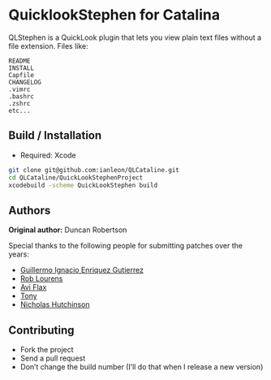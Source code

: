 # QuicklookStephen for Catalina

QLStephen is a QuickLook plugin that lets you view plain text files without a file extension. Files like:

    README
    INSTALL
    Capfile
    CHANGELOG
    .vimrc
    .bashrc
    .zshrc
    etc...


## Build / Installation

- Required: Xcode 

```sh
git clone git@github.com:ianleon/QLCataline.git 
cd QLCataline/QuickLookStephenProject
xcodebuild -scheme QuickLookStephen build
```

## Authors

**Original author:** Duncan Robertson

Special thanks to the following people for submitting patches over the years:

* [Guillermo Ignacio Enriquez Gutierrez](https://github.com/nacho4d)
* [Rob Lourens](https://github.com/roblourens)
* [Avi Flax](https://github.com/aviflax)
* [Tony](https://github.com/Zearin)
* [Nicholas Hutchinson](https://github.com/nickhutchinson)

## Contributing

* Fork the project
* Send a pull request
* Don’t change the build number (I’ll do that when I release a new version)
